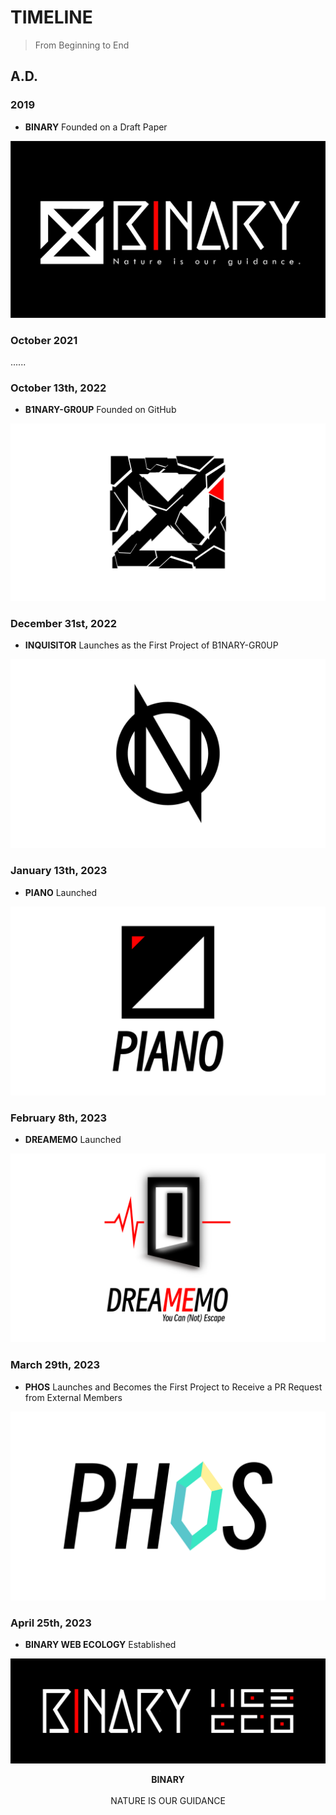 # TIMELINE

> From Beginning to End

## A.D.

### 2019

- **BINARY** Founded on a Draft Paper

![BINARY](https://github.com/justlorain/justlorain/blob/main/images/BINARY.jpg)

### October 2021

......

### October 13th, 2022

- **B1NARY-GR0UP** Founded on GitHub

![B1NARY-GR0UP](https://github.com/justlorain/justlorain/blob/main/images/B1NARY-GR0UP.png)

### December 31st, 2022

- **INQUISITOR** Launches as the First Project of B1NARY-GR0UP

![INQUISITOR](https://github.com/B1NARY-GR0UP/inquisitor/blob/main/images/INQUISITOR.png)

### January 13th, 2023

- **PIANO** Launched

![PIANO](https://github.com/B1NARY-GR0UP/piano/blob/main/images/PIANO.png)

### February 8th, 2023

- **DREAMEMO** Launched

![DREAMEMO](https://github.com/B1NARY-GR0UP/dreamemo/blob/main/images/dreamemo.png)

### March 29th, 2023

- **PHOS** Launches and Becomes the First Project to Receive a PR Request from External Members

![PHOS](https://github.com/B1NARY-GR0UP/phos/blob/main/images/PHOS.png)

### April 25th, 2023

- **BINARY WEB ECOLOGY** Established

![BINARY WEB ECOLOGY](https://github.com/justlorain/justlorain/blob/main/images/BINARY-WEB-ECO.png)

<p align="center">
<b>BINARY</b><br><br>
NATURE IS OUR GUIDANCE
</p>